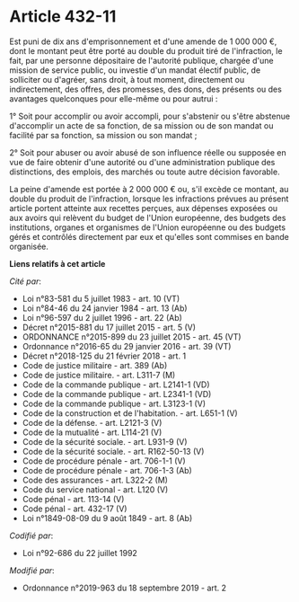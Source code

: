 # Article 432-11

Est puni de dix ans d'emprisonnement et d'une amende de 1 000 000 €, dont le montant peut être porté au double du produit
tiré de l'infraction, le fait, par une personne dépositaire de l'autorité publique, chargée d'une mission de service public,
ou investie d'un mandat électif public, de solliciter ou d'agréer, sans droit, à tout moment, directement ou indirectement,
des offres, des promesses, des dons, des présents ou des avantages quelconques pour elle-même ou pour autrui :

1° Soit pour accomplir ou avoir accompli, pour s'abstenir ou s'être abstenue d'accomplir un acte de sa fonction, de sa
mission ou de son mandat ou facilité par sa fonction, sa mission ou son mandat ;

2° Soit pour abuser ou avoir abusé de son influence réelle ou supposée en vue de faire obtenir d'une autorité ou d'une
administration publique des distinctions, des emplois, des marchés ou toute autre décision favorable.

La peine d'amende est portée à 2 000 000 € ou, s'il excède ce montant, au double du produit de l'infraction, lorsque les
infractions prévues au présent article portent atteinte aux recettes perçues, aux dépenses exposées ou aux avoirs qui
relèvent du budget de l'Union européenne, des budgets des institutions, organes et organismes de l'Union européenne ou des
budgets gérés et contrôlés directement par eux et qu'elles sont commises en bande organisée.

**Liens relatifs à cet article**

_Cité par_:

  - Loi n°83-581 du 5 juillet 1983 - art. 10 (VT)
  - Loi n°84-46 du 24 janvier 1984 - art. 13 (Ab)
  - Loi n°96-597 du 2 juillet 1996 - art. 22 (Ab)
  - Décret n°2015-881 du 17 juillet 2015 - art. 5 (V)
  - ORDONNANCE n°2015-899 du 23 juillet 2015 - art. 45 (VT)
  - Ordonnance n°2016-65 du 29 janvier 2016 - art. 39 (VT)
  - Décret n°2018-125 du 21 février 2018 - art. 1
  - Code de justice militaire - art. 389 (Ab)
  - Code de justice militaire. - art. L311-7 (M)
  - Code de la commande publique - art. L2141-1 (VD)
  - Code de la commande publique - art. L2341-1 (VD)
  - Code de la commande publique - art. L3123-1 (V)
  - Code de la construction et de l'habitation. - art. L651-1 (V)
  - Code de la défense. - art. L2121-3 (V)
  - Code de la mutualité - art. L114-21 (V)
  - Code de la sécurité sociale. - art. L931-9 (V)
  - Code de la sécurité sociale. - art. R162-50-13 (V)
  - Code de procédure pénale - art. 706-1-1 (V)
  - Code de procédure pénale - art. 706-1-3 (Ab)
  - Code des assurances - art. L322-2 (M)
  - Code du service national - art. L120 (V)
  - Code pénal - art. 113-14 (V)
  - Code pénal - art. 432-17 (V)
  - Loi n°1849-08-09 du 9 août 1849 - art. 8 (Ab)

_Codifié par_:

  - Loi n°92-686 du 22 juillet 1992

_Modifié par_:

  - Ordonnance n°2019-963 du 18 septembre 2019 - art. 2
